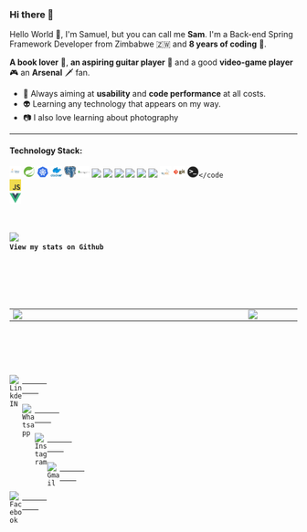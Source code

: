 ### Hi there 👋
 
Hello World 👋, I'm Samuel, but you can call me **Sam**.
I'm a Back-end Spring Framework Developer from Zimbabwe 🇿🇼 and **8 years of coding** 🧐.

**A book lover** 📕, **an aspiring guitar player** 🎸 and a good **video-game player** 🎮 an **Arsenal** 🗡 fan.

* 💫 Always aiming at **usability** and **code performance** at all costs.
* 👽 Learning any technology that appears on my way.
* 📷 I also love learning about photography

----

#### Technology Stack:

<code><img height="20" src="https://raw.githubusercontent.com/github/explore/80688e429a7d4ef2fca1e82350fe8e3517d3494d/topics/java/java.png"></code>
<code><img height="20" src="https://raw.githubusercontent.com/github/explore/80688e429a7d4ef2fca1e82350fe8e3517d3494d/topics/spring-boot/spring-boot.png"></code>
<code><img height="20" src="https://raw.githubusercontent.com/github/explore/80688e429a7d4ef2fca1e82350fe8e3517d3494d/topics/kubernetes/kubernetes.png"></code>
<code><img height="20" src="https://raw.githubusercontent.com/github/explore/80688e429a7d4ef2fca1e82350fe8e3517d3494d/topics/docker/docker.png"></code>
<code><img height="20" src="https://raw.githubusercontent.com/github/explore/80688e429a7d4ef2fca1e82350fe8e3517d3494d/topics/postgresql/postgresql.png"></code>
<code><img height="20" src="https://raw.githubusercontent.com/github/explore/80688e429a7d4ef2fca1e82350fe8e3517d3494d/topics/mongodb/mongodb.png"></code>
<code><img height="20" src="https://cdn.jsdelivr.net/npm/simple-icons@v3/icons/apachespark.svg"></code>
<code><img height="20" src="https://cdn.jsdelivr.net/npm/simple-icons@v3/icons/go.svg"></code>
<code><img height="20" src="https://zdnet2.cbsistatic.com/hub/i/r/2018/07/13/93218cd5-cfd9-4b10-bd28-1cc71a7275bc/resize/370xauto/996ca4ee0ff595281053298f3fe74ccc/kafka-logo.png"></code>
<code><img height="20" src="https://github.com/jalbertsr/logo-badge-images/blob/master/img/elastic-logo.png?raw=true"></code>
<code><img height="20" src="https://cdn4.iconfinder.com/data/icons/google-i-o-2016/512/google_firebase-2-128.png"></code>
<code><img height="20" src="http://jenkins-ci.org/sites/default/files/jenkins_logo.png"></code>
<code><img height="20" src="https://raw.githubusercontent.com/github/explore/80688e429a7d4ef2fca1e82350fe8e3517d3494d/topics/mysql/mysql.png"></code>
<code><img height="20" src="https://raw.githubusercontent.com/github/explore/80688e429a7d4ef2fca1e82350fe8e3517d3494d/topics/git/git.png"></code>
<code><img height="20" src="https://raw.githubusercontent.com/github/explore/80688e429a7d4ef2fca1e82350fe8e3517d3494d/topics/terminal/terminal.png"></code
<code><img height="20" src="https://raw.githubusercontent.com/github/explore/80688e429a7d4ef2fca1e82350fe8e3517d3494d/topics/javascript/javascript.png"></code>
<code><img height="20" src="https://raw.githubusercontent.com/github/explore/80688e429a7d4ef2fca1e82350fe8e3517d3494d/topics/vue/vue.png"></code>


#### <img src="https://media.giphy.com/media/VgCDAzcKvsR6OM0uWg/giphy.gif" width="50"> View my stats on Github
<center>
  <table>
    <tr>
        <td><img width="400px" align="left" src="https://github-readme-stats.ereshzealous.vercel.app/api/top-langs/?username=gwokudasam&hide=html&layout=compact&theme=buefy" /></td>
        <td><img width="495px" align="left" src="https://github-readme-stats.ereshzealous.vercel.app/api?username=gwokudasam&hide=html&layout=compact&theme=buefy"/></td>
    </tr>   
  </table>
</center>
<br/>
    <a target="_blank" href="https://www.linkedin.com/in/samuel-gwokuda-samsoftx/">
      <img align="left" alt="LinkdeIN" width="22px" src="https://cdn.jsdelivr.net/npm/simple-icons@v3/icons/linkedin.svg" />
    </a>
    <a target="_blank" href="https://api.whatsapp.com/send?phone=263773452222">
      <img align="left" alt="Whatsapp" width="22px" src="https://cdn.jsdelivr.net/npm/simple-icons@v3/icons/whatsapp.svg" />
    </a>
    <a target="_blank" href="https://www.instagram.com/samsoftx/">
      <img align="left" alt="Instagram" width="22px" src="https://cdn.jsdelivr.net/npm/simple-icons@v3/icons/instagram.svg" />
    </a>
    <a target="_blank" href="mailto:gwokudasam@gmail.com">
      <img align="left" alt="Gmail" width="22px" src="https://cdn.jsdelivr.net/npm/simple-icons@v3/icons/gmail.svg" />
    </a>
    <a target="_blank" href="https://fb.com/aryxb">
      <img align="left" alt="Facebook" width="22px" src="https://cdn.jsdelivr.net/npm/simple-icons@v3/icons/facebook.svg" />
    </a>
